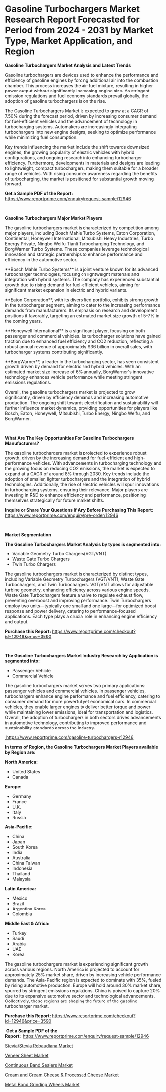 <p><h1>Gasoline Turbochargers Market Research Report Forecasted for Period from 2024 -  2031 by Market Type, Market Application, and Region</h1></p><p><strong>Gasoline Turbochargers Market Analysis and Latest Trends</strong></p>
<p><p>Gasoline turbochargers are devices used to enhance the performance and efficiency of gasoline engines by forcing additional air into the combustion chamber. This process increases the air-fuel mixture, resulting in higher power output without significantly increasing engine size. As stringent emission regulations and fuel economy standards prevail globally, the adoption of gasoline turbochargers is on the rise. </p><p>The Gasoline Turbochargers Market is expected to grow at a CAGR of 7.50% during the forecast period, driven by increasing consumer demand for fuel-efficient vehicles and the advancement of technology in turbocharging systems. Automakers are increasingly integrating turbochargers into new engine designs, seeking to optimize performance while minimizing fuel consumption. </p><p>Key trends influencing the market include the shift towards downsized engines, the growing popularity of electric vehicles with hybrid configurations, and ongoing research into enhancing turbocharger efficiency. Furthermore, developments in materials and designs are leading to lightweight, compact turbochargers, making them suitable for a broader range of vehicles. With rising consumer awareness regarding the benefits of turbocharging, the market is positioned for substantial growth moving forward.</p></p>
<p><strong>Get a Sample PDF of the Report:&nbsp;</strong> <a href="https://www.reportprime.com/enquiry/request-sample/12946?utm_campaign=1094&utm_medium=2&utm_source=Github&utm_content=ia&utm_term=10102024&utm_id=gasoline-turbochargers">https://www.reportprime.com/enquiry/request-sample/12946</a></p>
<p>&nbsp;</p>
<p><strong>Gasoline Turbochargers Major Market Players</strong></p>
<p><p>The gasoline turbochargers market is characterized by competition among major players, including Bosch Mahle Turbo Systems, Eaton Corporation, Continental, Honeywell International, Mitsubishi Heavy Industries, Turbo Energy Private, Ningbo Weifu Tianli Turbocharging Technology, and BorgWarner Turbo Systems. These companies leverage technological innovation and strategic partnerships to enhance performance and efficiency in the automotive sector.</p><p>**Bosch Mahle Turbo Systems** is a joint venture known for its advanced turbocharger technologies, focusing on lightweight materials and integration with hybrid systems. The company has experienced substantial growth due to rising demand for fuel-efficient vehicles, aiming for significant market expansion in electric and hybrid variants.</p><p>**Eaton Corporation**, with its diversified portfolio, exhibits strong growth in the turbocharger segment, aiming to cater to the increasing performance demands from manufacturers. Its emphasis on research and development positions it favorably, targeting an estimated market size growth of 5-7% in the coming years.</p><p>**Honeywell International** is a significant player, focusing on both passenger and commercial vehicles. Its turbocharger solutions have gained traction due to enhanced fuel efficiency and CO2 reduction, reflecting a robust annual revenue of approximately $36 billion in overall sales, with turbocharger systems contributing significantly.</p><p>**BorgWarner**, a leader in the turbocharging sector, has seen consistent growth driven by demand for electric and hybrid vehicles. With an estimated market size increase of 6% annually, BorgWarner's innovative technology enhances vehicle performance while meeting stringent emissions regulations.</p><p>Overall, the gasoline turbochargers market is projected to grow significantly, driven by efficiency demands and increasing automotive production. The ongoing shift towards electrification and sustainability will further influence market dynamics, providing opportunities for players like Bosch, Eaton, Honeywell, Mitsubishi, Turbo Energy, Ningbo Weifu, and BorgWarner.</p></p>
<p>&nbsp;</p>
<p><strong>What Are The Key Opportunities For Gasoline Turbochargers Manufacturers?</strong></p>
<p><p>The gasoline turbochargers market is projected to experience robust growth, driven by the increasing demand for fuel-efficient and high-performance vehicles. With advancements in turbocharging technology and the growing focus on reducing CO2 emissions, the market is expected to expand at a CAGR of around 8% through 2030. Key trends include the adoption of smaller, lighter turbochargers and the integration of hybrid technologies. Additionally, the rise of electric vehicles will spur innovations in turbocharging systems, ensuring their relevance. Major players are investing in R&D to enhance efficiency and performance, positioning themselves strategically for future market shifts.</p></p>
<p><strong>Inquire or Share Your Questions If Any Before Purchasing This Report:</strong> <a href="https://www.reportprime.com/enquiry/pre-order/12946?utm_campaign=1094&utm_medium=2&utm_source=Github&utm_content=ia&utm_term=10102024&utm_id=gasoline-turbochargers">https://www.reportprime.com/enquiry/pre-order/12946</a></p>
<p>&nbsp;</p>
<p><strong>Market Segmentation</strong></p>
<p><strong>The Gasoline Turbochargers Market Analysis by types is segmented into:</strong></p>
<p><ul><li>Variable Geometry Turbo Chargers(VGT/VNT)</li><li>Waste Gate Turbo Chargers</li><li>Twin Turbo Chargers</li></ul></p>
<p><p>The gasoline turbochargers market is characterized by distinct types, including Variable Geometry Turbochargers (VGT/VNT), Waste Gate Turbochargers, and Twin Turbochargers. VGT/VNT allows for adjustable turbine geometry, enhancing efficiency across various engine speeds. Waste Gate Turbochargers feature a valve to regulate exhaust flow, preventing overboost and improving performance. Twin Turbochargers employ two units—typically one small and one large—for optimized boost response and power delivery, catering to performance-focused applications. Each type plays a crucial role in enhancing engine efficiency and output.</p></p>
<p><strong>Purchase this Report:&nbsp;</strong><a href="https://www.reportprime.com/checkout?id=12946&price=3590&utm_campaign=1094&utm_medium=2&utm_source=Github&utm_content=ia&utm_term=10102024&utm_id=gasoline-turbochargers">https://www.reportprime.com/checkout?id=12946&price=3590</a></p>
<p>&nbsp;</p>
<p><strong>The Gasoline Turbochargers Market Industry Research by Application is segmented into:</strong></p>
<p><ul><li>Passenger Vehicle</li><li>Commercial Vehicle</li></ul></p>
<p><p>The gasoline turbochargers market serves two primary applications: passenger vehicles and commercial vehicles. In passenger vehicles, turbochargers enhance engine performance and fuel efficiency, catering to consumer demand for more powerful yet economical cars. In commercial vehicles, they enable larger engines to deliver better torque and power while maintaining lower emissions, ideal for transportation and logistics. Overall, the adoption of turbochargers in both sectors drives advancements in automotive technology, contributing to improved performance and sustainability standards across the industry.</p></p>
<p><a href="https://www.reportprime.com/gasoline-turbochargers-r12946?utm_campaign=1094&utm_medium=2&utm_source=Github&utm_content=ia&utm_term=10102024&utm_id=gasoline-turbochargers">&nbsp;https://www.reportprime.com/gasoline-turbochargers-r12946</a></p>
<p><strong>In terms of Region, the Gasoline Turbochargers Market Players available by Region are:</strong></p>
<p>
    <p> <strong> North America: </strong>
        <ul>
            <li>United States</li>
            <li>Canada</li>
        </ul>
        </p> 
    <p> <strong> Europe: </strong>
        <ul>
            <li>Germany</li>
            <li>France</li>
            <li>U.K.</li>
            <li>Italy</li>
            <li>Russia</li>
        </ul>
        </p> 
    <p> <strong> Asia-Pacific: </strong>
        <ul>
            <li>China</li>
            <li>Japan</li>
            <li>South Korea</li>
            <li>India</li>
            <li>Australia</li>
            <li>China Taiwan</li>
            <li>Indonesia</li>
            <li>Thailand</li>
            <li>Malaysia</li>
        </ul>
        </p> 
    <p> <strong> Latin America: </strong>
        <ul>
            <li>Mexico</li>
            <li>Brazil</li>
            <li>Argentina Korea</li>
            <li>Colombia</li>
        </ul>
        </p> 
    <p> <strong> Middle East & Africa: </strong>
        <ul>
            <li>Turkey</li>
            <li>Saudi</li>
            <li>Arabia</li>
            <li>UAE</li>
            <li>Korea</li>
        </ul>
    </p>
    </p>
<p><p>The gasoline turbochargers market is experiencing significant growth across various regions. North America is projected to account for approximately 25% market share, driven by increasing vehicle performance demands. The Asia-Pacific region is expected to dominate with 35%, fueled by rising automotive production. Europe will hold around 30% market share, spurred by stringent emissions regulations. China is poised to capture 20% due to its expansive automotive sector and technological advancements. Collectively, these regions are shaping the future of the gasoline turbocharger market.</p></p>
<p><strong>Purchase this Report: </strong><a href="https://www.reportprime.com/checkout?id=12946&price=3590&utm_campaign=1094&utm_medium=2&utm_source=Github&utm_content=ia&utm_term=10102024&utm_id=gasoline-turbochargers">https://www.reportprime.com/checkout?id=12946&price=3590</a></p>
<p>&nbsp;<strong>Get a Sample PDF of the Report:&nbsp;&nbsp;</strong><a href="https://www.reportprime.com/enquiry/request-sample/12946?utm_campaign=1094&utm_medium=2&utm_source=Github&utm_content=ia&utm_term=10102024&utm_id=gasoline-turbochargers">https://www.reportprime.com/enquiry/request-sample/12946</a></p>
<p><strong></strong></p>
<p><p><a href="https://issuu.com/reportprime-2/docs/steviastevia-rebaudiana-market-size_39754ba48214a5?utm_campaign=1094&utm_medium=2&utm_source=Github&utm_content=ia&utm_term=10102024&utm_id=gasoline-turbochargers">Stevia/Stevia Rebaudiana Market</a></p><p><a href="https://www.linkedin.com/pulse/global-veneer-sheet-market-focus-application-end-use-industry-zxf0e?utm_campaign=1094&utm_medium=2&utm_source=Github&utm_content=ia&utm_term=10102024&utm_id=gasoline-turbochargers">Veneer Sheet Market</a></p><p><a href="https://github.com/OrlandoHBarks/Market-Research-Report-List-1/blob/main/continuous-band-sealers-market.md?utm_campaign=1094&utm_medium=2&utm_source=Github&utm_content=ia&utm_term=10102024&utm_id=gasoline-turbochargers">Continuous Band Sealers Market</a></p><p><a href="https://issuu.com/reportprime-2/docs/cream-and-cream-cheese-processed-ch_f50b8c07c32b70?utm_campaign=1094&utm_medium=2&utm_source=Github&utm_content=ia&utm_term=10102024&utm_id=gasoline-turbochargers">Cream and Cream Cheese & Processed Cheese Market</a></p><p><a href="https://github.com/LoretaDushku585/Market-Research-Report-List-1/blob/main/metal-bond-grinding-wheels-market.md?utm_campaign=1094&utm_medium=2&utm_source=Github&utm_content=ia&utm_term=10102024&utm_id=gasoline-turbochargers">Metal Bond Grinding Wheels Market</a></p></p>